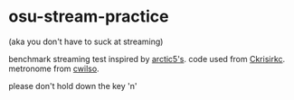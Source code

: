 # osu-stream-practice
(aka you don't have to suck at streaming)

benchmark streaming test inspired by [arctic5's](https://github.com/arctic5/osuStreamSpeed.js).
code used from [Ckrisirkc](https://github.com/Ckrisirkc/osuStreamSpeed.js).
metronome from [cwilso](https://github.com/cwilso/metronome).

please don't hold down the key 'n'